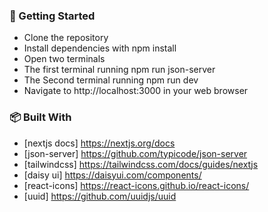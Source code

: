 ### 🚀 Getting Started

- Clone the repository
- Install dependencies with npm install
- Open two terminals
- The first terminal running npm run json-server
- The Second terminal running npm run dev
- Navigate to http://localhost:3000 in your web browser

### 📦 Built With

- [nextjs docs] https://nextjs.org/docs
- [json-server] https://github.com/typicode/json-server
- [tailwindcss] https://tailwindcss.com/docs/guides/nextjs
- [daisy ui] https://daisyui.com/components/
- [react-icons] https://react-icons.github.io/react-icons/
- [uuid] https://github.com/uuidjs/uuid
